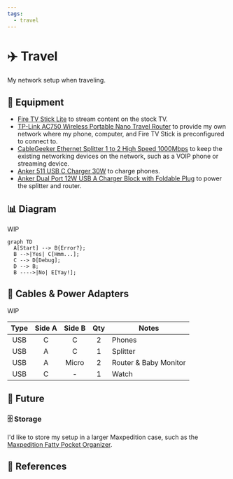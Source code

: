 ```yaml
---
tags:
  - travel
---
```

# :airplane: Travel

My network setup when traveling.

## :toolbox: Equipment

- [Fire TV Stick Lite][3] to stream content on the stock TV.
- [TP-Link AC750 Wireless Portable Nano Travel Router][1] to provide my own network where my phone, computer, and Fire TV Stick is preconfigured to connect to.
- [CableGeeker Ethernet Splitter 1 to 2 High Speed 1000Mbps][2] to keep the existing networking devices on the network, such as a VOIP phone or streaming device.
- [Anker 511 USB C Charger 30W][5] to charge phones.
- [Anker Dual Port 12W USB A Charger Block with Foldable Plug][6] to power the splitter and router.

## :bar_chart: Diagram

WIP

``` mermaid
graph TD
  A[Start] --> B{Error?};
  B -->|Yes| C[Hmm...];
  C --> D[Debug];
  D --> B;
  B ---->|No| E[Yay!];
```

## :electric_plug: Cables & Power Adapters

WIP

| Type | Side A  | Side B | Qty | Notes                 |
|:----:|:-------:|:------:|:---:|-----------------------|
| USB  | C       | C      | 2   | Phones                |
| USB  | A       | C      | 1   | Splitter              |
| USB  | A       | Micro  | 2   | Router & Baby Monitor |
| USB  | C       | -      | 1   | Watch                 |

## :rocket: Future

### :file_cabinet: Storage

I'd like to store my setup in a larger Maxpedition case, such as the [Maxpedition Fatty Pocket Organizer][4].

## :link: References

[1]: <https://a.co/d/4sFXb9O>
[2]: <https://a.co/d/h5E08TW>
[3]: <https://a.co/d/iRXi3Ef>
[4]: <https://www.amazon.com/dp/B005257ZDS/>
[5]: <https://www.amazon.com/dp/B0B2MP8XWK>
[6]: <https://www.amazon.com/dp/B07DFWKBF7>
